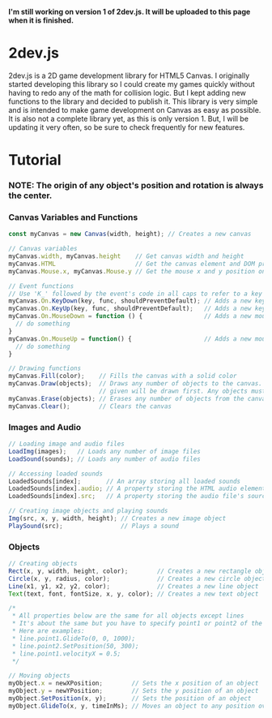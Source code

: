 **I'm still working on version 1 of 2dev.js. It will be uploaded to this page when it is finished.**
<br/>
# 2dev.js
2dev.js is a 2D game development library for HTML5 Canvas. I originally started developing this library so I could create my games quickly without having to redo any of the math for collision logic. But I kept adding new functions to the library and decided to publish it. This library is very simple and is intended to make game development on Canvas as easy as possible. It is also not a complete library yet, as this is only version 1. But, I will be updating it very often, so be sure to check frequently for new features.
<br/>
# Tutorial
### NOTE: The origin of any object's position and rotation is always the center.
### Canvas Variables and Functions
```javascript
const myCanvas = new Canvas(width, height); // Creates a new canvas

// Canvas variables
myCanvas.width, myCanvas.height    // Get canvas width and height
myCanvas.HTML                      // Get the canvas element and DOM properties
myCanvas.Mouse.x, myCanvas.Mouse.y // Get the mouse x and y position on the canvas

// Event functions
// Use 'K_' followed by the event's code in all caps to refer to a key
myCanvas.On.KeyDown(key, func, shouldPreventDefault); // Adds a new key down event to the canvas
myCanvas.On.KeyUp(key, func, shouldPreventDefault);   // Adds a new key up event to the canvas
myCanvas.On.MouseDown = function () {                 // Adds a new mouse down event to the canvas
  // do something
}
myCanvas.On.MouseUp = function() {                    // Adds a new mouse up event to the canvas
  // do something
}

// Drawing functions
myCanvas.Fill(color);    // Fills the canvas with a solid color
myCanvas.Draw(objects);  // Draws any number of objects to the canvas. The first objects
                         // given will be drawn first. Any objects must be drawn to the canvas using this function
myCanvas.Erase(objects); // Erases any number of objects from the canvas
myCanvas.Clear();        // Clears the canvas
```
### Images and Audio
```javascript
// Loading image and audio files
LoadImg(images);   // Loads any number of image files
LoadSound(sounds); // Loads any number of audio files

// Accessing loaded sounds
LoadedSounds[index];       // An array storing all loaded sounds
LoadedSounds[index].audio; // A property storing the HTML audio element
LoadedSounds[index].src;   // A property storing the audio file's source

// Creating image objects and playing sounds
Img(src, x, y, width, height); // Creates a new image object
PlaySound(src);                // Plays a sound
```
### Objects
```javascript
// Creating objects
Rect(x, y, width, height, color);        // Creates a new rectangle object
Circle(x, y, radius, color);             // Creates a new circle object
Line(x1, y1, x2, y2, color);             // Creates a new line object
Text(text, font, fontSize, x, y, color); // Creates a new text object

/*
 * All properties below are the same for all objects except lines
 * It's about the same but you have to specify point1 or point2 of the line
 * Here are examples:
 * line.point1.GlideTo(0, 0, 1000);
 * line.point2.SetPosition(50, 300);
 * line.point1.velocityX = 0.5;
 */

// Moving objects
myObject.x = newXPosition;        // Sets the x position of an object
myObject.y = newYPosition;        // Sets the y position of an object
myObject.SetPosition(x, y);       // Sets the position of an object
myObject.GlideTo(x, y, timeInMs); // Moves an object to any position over a certain amount of time
```
